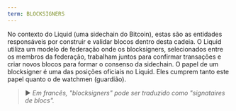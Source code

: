 ```yaml
---
term: BLOCKSIGNERS
---
```


No contexto do Liquid (uma sidechain do Bitcoin), estas são as entidades responsáveis por construir e validar blocos dentro desta cadeia. O Liquid utiliza um modelo de federação onde os blocksigners, selecionados entre os membros da federação, trabalham juntos para confirmar transações e criar novos blocos para formar o consenso da sidechain. O papel de um blocksigner é uma das posições oficiais no Liquid. Eles cumprem tanto este papel quanto o de watchmen (guardião).

> ► *Em francês, "blocksigners" pode ser traduzido como "signataires de blocs".*